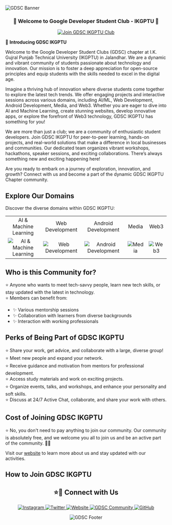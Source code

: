 ![GDSC Banner](https://github.com/GDSC-IKGPTU/.github/assets/83996926/aae8c631-6ea4-4fce-83e4-3866b1390236)


<h3 align="center">
🎉 Welcome to Google Developer Student Club - IKGPTU 🎉
</h3>

<a href="https://gdsc.community.dev/ik-gujral-punjab-technical-university-jalandhar-india/">
<p align="center">
  <img src="https://img.shields.io/badge/Join%20Club-24a0ed?style=for-the-badge&logo=Join%20Club&logoColor=white" alt="Join GDSC IKGPTU Club" />
</p>
</a>

🚀 **Introducing GDSC IKGPTU**

Welcome to the Google Developer Student Clubs (GDSC) chapter at I.K. Gujral Punjab Technical University (IKGPTU) in Jalandhar. We are a dynamic and vibrant community of students passionate about technology and innovation. Our mission is to foster a deep appreciation for open-source principles and equip students with the skills needed to excel in the digital age.

Imagine a thriving hub of innovation where diverse students come together to explore the latest tech trends. We offer engaging projects and interactive sessions across various domains, including AI/ML, Web Development, Android Development, Media, and Web3. Whether you are eager to dive into AI and Machine Learning, create stunning websites, develop innovative apps, or explore the forefront of Web3 technology, GDSC IKGPTU has something for you!

We are more than just a club; we are a community of enthusiastic student developers. Join GDSC IKGPTU for peer-to-peer learning, hands-on projects, and real-world solutions that make a difference in local businesses and communities. Our dedicated team organizes vibrant workshops, hackathons, speaker sessions, and exciting collaborations. There’s always something new and exciting happening here!

Are you ready to embark on a journey of exploration, innovation, and growth? Connect with us and become a part of the dynamic GDSC IKGPTU Chapter community.

<!-- ## Explore Our Domains

Discover the diverse domains within GDSC IKGPTU:

- **AI & Machine Learning**
- **Web Development**
- **Android Development**
- **Media**
- **Web3** -->

## Explore Our Domains

Discover the diverse domains within GDSC IKGPTU:

<table>
  <tr>
    <td align="center">AI & Machine Learning</td>
    <td align="center">Web Development</td>
    <td align="center">Android Development</td>
    <td align="center">Media</td>
    <td align="center">Web3</td>
  </tr>
  <tr>
    <td align="center">
      <img src="https://github.com/dscpesu/.github/assets/27956426/b99685e7-57f8-417e-b9fb-b626a88de06d" alt="AI & Machine Learning">
    </td>
    <td align="center">
      <img src="https://github.com/dscpesu/.github/assets/27956426/5eac1701-f9e2-4807-8b64-b0e4f509c71b" alt="Web Development">
    </td>
    <td align="center">
      <img src="https://github.com/dscpesu/.github/assets/27956426/2169c161-ed9f-4364-a35b-9d4bba31f7ef" alt="Android Development">
    </td>
    <td align="center">
      <img src="https://github.com/dscpesu/.github/assets/27956426/287d3f1f-7ebc-4ae0-a3d3-648f41f44fa3" alt="Media">
    </td>
    <td align="center">
      <img src="https://github.com/dscpesu/.github/assets/27956426/08003093-ad34-4ac2-8b5a-9ce8d6f40f1b" alt="Web3">
    </td>
  </tr>
</table>

## Who is this Community for?

⭐ Anyone who wants to meet tech-savvy people, learn new tech skills, or stay updated with the latest in technology.  
⭐ Members can benefit from:  
  - ✨ Various mentorship sessions  
  - ✨ Collaboration with learners from diverse backgrounds  
  - ✨ Interaction with working professionals

## Perks of Being Part of GDSC IKGPTU

⭐ Share your work, get advice, and collaborate with a large, diverse group!  
⭐ Meet new people and expand your network.  
⭐ Receive guidance and motivation from mentors for professional development.  
⭐ Access study materials and work on exciting projects.  
⭐ Organize events, talks, and workshops, and enhance your personality and soft skills.  
⭐ Discuss at 24/7 Active Chat, collaborate, and share your work with others.

## Cost of Joining GDSC IKGPTU

⭐ No, you don't need to pay anything to join our community. Our community is absolutely free, and we welcome you all to join us and be an active part of the community. 🥳🥳

Visit our [website](https://gdsc-ikgptu.github.io/) to learn more about us and stay updated with our activities.

## How to Join GDSC IKGPTU

<div align="center">
    
<h2 align="center">⭐🔗 Connect with Us </h2>

<p align="center">
  <a href="https://www.instagram.com/gdscikgptu/" target="_blank">
    <img src="https://img.shields.io/badge/-Instagram-E4405F?style=for-the-badge&logo=instagram&logoColor=white" alt="Instagram">
  </a>
  <a href="https://x.com/gdscikgptu" target="_blank">
    <img src="https://img.shields.io/badge/-Twitter-1DA1F2?style=for-the-badge&logo=twitter&logoColor=white" alt="Twitter">
  </a>
  <a href="https://gdsc-ikgptu.github.io/" target="_blank">
    <img src="https://img.shields.io/badge/-Website-ffd500?style=for-the-badge&logo=google-chrome&logoColor=black" alt="Website">
  </a>
  <a href="https://gdsc.community.dev/ik-gujral-punjab-technical-university-jalandhar-india/" target="_blank">
    <img src="https://img.shields.io/badge/-GDSC%20Community-34A853?style=for-the-badge&logo=google&logoColor=white" alt="GDSC Community">
  </a>
  <a href="https://github.com/GDSC-IKGPTU" target="_blank">
    <img src="https://img.shields.io/badge/-GitHub-181717?style=for-the-badge&logo=github&logoColor=white" alt="GitHub">
  </a>
</p>


![GDSC Footer](https://user-images.githubusercontent.com/73097560/115834477-dbab4500-a447-11eb-908a-139a6edaec5c.gif)
</div>